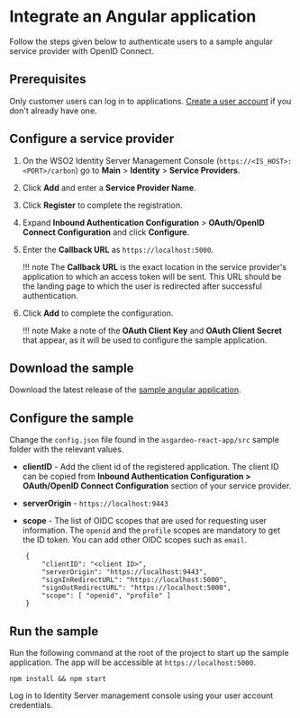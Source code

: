 # Integrate an Angular application
Follow the steps given below to authenticate users to a sample angular service provider with OpenID Connect.

## Prerequisites
Only customer users can log in to applications. [Create a user account](../../guides/identity-lifecycles/onboard-overview) if you don't already have one.

## Configure a service provider

1. On the WSO2 Identity Server Management Console (`https://<IS_HOST>:<PORT>/carbon`) go to **Main** > **Identity** > **Service Providers**.
2. Click **Add** and enter a **Service Provider Name**.
3. Click **Register** to complete the registration.
4. Expand **Inbound Authentication Configuration** > **OAuth/OpenID Connect Configuration** and click **Configure**.
5. Enter the **Callback URL** as `https://localhost:5000`.

    !!! note
        The **Callback URL** is the exact location in the service provider's application to which an access token will be sent. This URL should be the landing page to which the user is redirected after successful authentication.

6. Click **Add** to complete the configuration. 

    !!! note
        Make a note of the **OAuth Client Key** and **OAuth Client Secret** that appear, as it will be used to configure the sample application.

## Download the sample
Download the latest release of the [sample angular application](https://github.com/asgardeo/asgardeo-auth-angular-sdk/releases/latest/download/asgardeo-angular-app.zip).

## Configure the sample
Change the `config.json` file found in the `asgardeo-react-app/src` sample folder with the relevant values.

- **clientID** - Add the client id of the registered application. The client ID can be copied from **Inbound Authentication Configuration > OAuth/OpenID Connect Configuration** section of your service provider.

- **serverOrigin** - `https://localhost:9443`

- **scope** - The list of OIDC scopes that are used for requesting user information. The ``openid`` and the ``profile`` scopes are mandatory to get the ID token. You can add other OIDC scopes such as ``email``.
    
``` 
    {
        "clientID": "<client ID>",
        "serverOrigin": "https://localhost:9443",
        "signInRedirectURL": "https://localhost:5000",
        "signOutRedirectURL": "https://localhost:5000",
        "scope": [ "openid", "profile" ]
    }
``` 

## Run the sample

Run the following command at the root of the project to start up the sample application. The app will be accessible at `https://localhost:5000`.

```
npm install && npm start
```

Log in to Identity Server management console using your user account credentials.